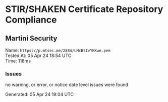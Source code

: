 # STIR/SHAKEN Certificate Repository Compliance

## Martini Security

Name: `https://p.mtsec.me/2884/LMcBSIvYKKwe.pem`\
Tested At: 05 Apr 24 18:54 UTC\
Time: 118ms

### Issues

no warning, or error, or notice date level issues were found

Generated: 05 Apr 24 19:04 UTC